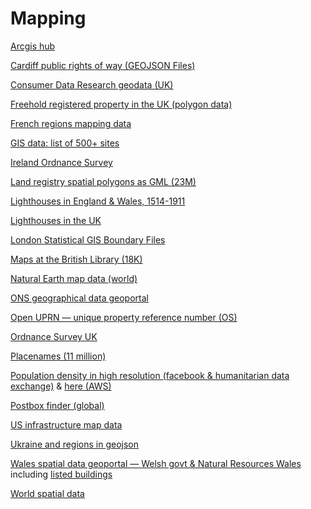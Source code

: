 # Mapping

<!-- - [Digimap](https://digimap.edina.ac.uk)
- [Digital Earth Africa](https://www.digitalearthafrica.org/products-and-services/datasets)
- [Digital elevation models (DEM) for the world - eurostat](https://ec.europa.eu/eurostat/web/gisco/geodata/reference-data/elevation/copernicus-dem/elevation)
- [Digital elevation models (DEM) for the world - viewfinder](http://viewfinderpanoramas.org/dem3.html)
- [GIS datasets](https://freegisdata.rtwilson.com/)
- [Global power stations dataset](https://datasets.wri.org/dataset/globalpowerplantdatabase)
- [Nuclear power stations worldwide](https://datashare.ed.ac.uk/handle/10283/2464?show=full)
- [Ordnance Survey Great Britain Zoomstack](https://www.ordnancesurvey.co.uk/business-government/products/open-zoomstack)
- [Elevation file for Wales](https://ec.europa.eu/eurostat/web/gisco/geodata/reference-data/elevation/copernicus-dem/elevation)
- [Shapefile for contour map of Wales](https://datashare.ed.ac.uk/handle/10283/2410?show=full) -->

[Arcgis hub](https://hub.arcgis.com/search)

[Cardiff public rights of way (GEOJSON Files)](https://www.rowmaps.com/jsons/CD/)

[Consumer Data Research geodata (UK)](https://data.cdrc.ac.uk/geodata-packs)

[Freehold registered property in the UK (polygon data)](https://use-land-property-data.service.gov.uk/datasets/inspire)

[French regions mapping data](https://www.data.gouv.fr/en/datasets/contours-des-regions-francaises-sur-openstreetmap/)

<!-- [Historical societies](https://darmc.harvard.edu/data-availability) -->

[GIS data: list of 500+ sites](https://freegisdata.rtwilson.com/)

[Ireland Ordnance Survey](https://data-osi.opendata.arcgis.com/)

[Land registry spatial polygons as GML (23M)](https://www.gov.uk/guidance/inspire-index-polygons-spatial-data)

[Lighthouses in England & Wales, 1514-1911](https://reshare.ukdataservice.ac.uk/854522/)

[Lighthouses in the UK](https://datashare.is.ed.ac.uk/handle/10283/2425)

[London Statistical GIS Boundary Files](https://data.london.gov.uk/dataset/statistical-gis-boundary-files-london)

[Maps at the British Library (18K)](https://blogs.bl.uk/magnificentmaps/2020/10/the-ktop-18000-digitised-maps-and-views-released.html)

<!-- [Maps in Geojson from public: Geocommons (150K)](https://github.com/geoiq/gc_data) and [simple webpage list](http://geocommons.com/search.html) -->

[Natural Earth map data (world)](http://www.naturalearthdata.com/downloads/)

[ONS geographical data geoportal](http://geoportal.statistics.gov.uk)

[Open UPRN — unique property reference number (OS)](https://www.ordnancesurvey.co.uk/business-government/products/open-uprn)

[Ordnance Survey UK](https://osdatahub.os.uk/downloads/open#BDLINE)  

[Placenames (11 million)](http://www.geonames.org/)

[Population density in high resolution (facebook & humanitarian data exchange)](https://dataforgood.fb.com/docs/high-resolution-population-density-maps-demographic-estimates-documentation/#how-to-access-data) & [here (AWS)](https://registry.opendata.aws/dataforgood-fb-hrsl/)

[Postbox finder (global)](https://postboxmap.com/en)

[US infrastructure map data](https://hifld-geoplatform.opendata.arcgis.com/)

[Ukraine and regions in geojson](https://github.com/EugeneBorshch/ukraine_geojson)

[Wales spatial data geoportal — Welsh govt & Natural Resources Wales](https://datamap.gov.wales/) including [listed buildings](https://datamap.gov.wales/layers/inspire-wg:Cadw_ListedBuildings)

[World spatial data](http://www.diva-gis.org/datadown)
